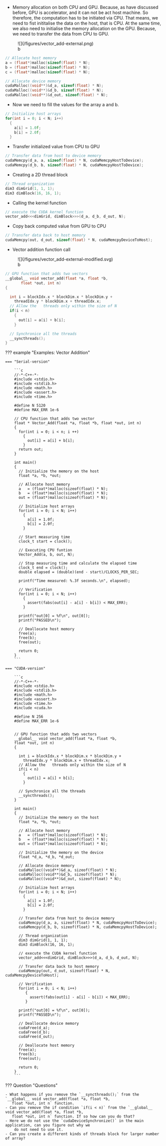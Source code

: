 
 - Memory allocation on both CPU and GPU. Because, as have discussed before,
   GPU is accelerator, and it can not be act host machine. So therefore, the computation
   has to be initiated via CPU. That means, we need to fist inititalise the data on the host,
   that is CPU. At the same time, we also need to initialise the memory allocation on the GPU.
   Because, we need to transfer the data from CPU to GPU.


<figure markdown>
![](/figures/vector_add-external.png) 
<figcaption>b</figcaption>
</figure>

  ```c
  // Allocate host memory
  a = (float*)malloc(sizeof(float) * N);
  b = (float*)malloc(sizeof(float) * N);
  c = (float*)malloc(sizeof(float) * N);

  // Allocate device memory
  cudaMalloc((void**)&d_a, sizeof(float) * N);
  cudaMalloc((void**)&d_b, sizeof(float) * N);
  cudaMalloc((void**)&d_out, sizeof(float) * N);
  ```

 - Now we need to fill the values for the
    array a and b. 

```c
// Initialize host arrays
for(int i = 0; i < N; i++)
  {
    a[i] = 1.0f;
    b[i] = 2.0f;
  }
```

 - Transfer initialized value from CPU to GPU

```c
// Transfer data from host to device memory
cudaMemcpy(d_a, a, sizeof(float) * N, cudaMemcpyHostToDevice);
cudaMemcpy(d_b, b, sizeof(float) * N, cudaMemcpyHostToDevice);
```

 - Creating a 2D thread block
 
```c
// Thread organization 
dim3 dimGrid(1, 1, 1);    
dim3 dimBlock(16, 16, 1); 
```

 - Calling the kernel function

```c
// execute the CUDA kernel function 
vector_add<<<dimGrid, dimBlock>>>(d_a, d_b, d_out, N);
```

 - Copy back computed value from GPU to CPU

```c
// Transfer data back to host memory
cudaMemcpy(out, d_out, sizeof(float) * N, cudaMemcpyDeviceToHost);
```

 - Vector addition function call

<figure markdown>
![](/figures/vector_add-external-modified.svg) 
<figcaption>b</figcaption>
</figure>

```c
// GPU function that adds two vectors 
__global__ void vector_add(float *a, float *b, 
       float *out, int n) 
{

  int i = blockIdx.x * blockDim.x * blockDim.y + 
    threadIdx.y * blockDim.x + threadIdx.x;   
  // Allow the   threads only within the size of N
  if(i < n)
    {
      out[i] = a[i] + b[i];
    }

  // Synchronice all the threads 
  __syncthreads();
}
```

??? example "Examples: Vector Addition"


    === "Serial-version"
    
        ```c  
        //-*-C++-*-
        #include <stdio.h>
        #include <stdlib.h>
        #include <math.h>
        #include <assert.h>
        #include <time.h>
        
        #define N 5120
        #define MAX_ERR 1e-6

        // CPU function that adds two vector 
        float * Vector_Add(float *a, float *b, float *out, int n) 
        {
          for(int i = 0; i < n; i ++)
            {
              out[i] = a[i] + b[i];
            }
          return out;
        }

        int main()
        {
          // Initialize the memory on the host
          float *a, *b, *out;       
  
          // Allocate host memory
          a   = (float*)malloc(sizeof(float) * N);
          b   = (float*)malloc(sizeof(float) * N);
          out = (float*)malloc(sizeof(float) * N);
  
          // Initialize host arrays
          for(int i = 0; i < N; i++)
            {
              a[i] = 1.0f;
              b[i] = 2.0f;
            }
    
          // Start measuring time
          clock_t start = clock();

          // Executing CPU funtion 
          Vector_Add(a, b, out, N);

          // Stop measuring time and calculate the elapsed time
          clock_t end = clock();
          double elapsed = (double)(end - start)/CLOCKS_PER_SEC;
        
          printf("Time measured: %.3f seconds.\n", elapsed);
  
          // Verification
          for(int i = 0; i < N; i++)
            {
              assert(fabs(out[i] - a[i] - b[i]) < MAX_ERR);
            }

          printf("out[0] = %f\n", out[0]);
          printf("PASSED\n");
    
          // Deallocate host memory
          free(a); 
          free(b); 
          free(out);
   
          return 0;
        }
        ```

    === "CUDA-version"
    
        ```c  
        //-*-C++-*-
        #include <stdio.h>
        #include <stdlib.h>
        #include <math.h>
        #include <assert.h>
        #include <time.h>
        #include <cuda.h>

        #define N 256
        #define MAX_ERR 1e-6


        // GPU function that adds two vectors 
        __global__ void vector_add(float *a, float *b, 
        float *out, int n) 
        {
        
          int i = blockIdx.x * blockDim.x * blockDim.y + 
            threadIdx.y * blockDim.x + threadIdx.x;   
          // Allow the   threads only within the size of N
          if(i < n)
            {
              out[i] = a[i] + b[i];
            }

          // Synchronice all the threads 
          __syncthreads();
        }

        int main()
        {
          // Initialize the memory on the host
          float *a, *b, *out;

          // Allocate host memory
          a   = (float*)malloc(sizeof(float) * N);
          b   = (float*)malloc(sizeof(float) * N);
          out = (float*)malloc(sizeof(float) * N);
           
          // Initialize the memory on the device
          float *d_a, *d_b, *d_out;

          // Allocate device memory
          cudaMalloc((void**)&d_a, sizeof(float) * N);
          cudaMalloc((void**)&d_b, sizeof(float) * N);
          cudaMalloc((void**)&d_out, sizeof(float) * N); 
  
          // Initialize host arrays
          for(int i = 0; i < N; i++)
            {
              a[i] = 1.0f;
              b[i] = 2.0f;
            }

          // Transfer data from host to device memory
          cudaMemcpy(d_a, a, sizeof(float) * N, cudaMemcpyHostToDevice);
          cudaMemcpy(d_b, b, sizeof(float) * N, cudaMemcpyHostToDevice);
    
          // Thread organization 
          dim3 dimGrid(1, 1, 1);    
          dim3 dimBlock(16, 16, 1); 

          // execute the CUDA kernel function 
          vector_add<<<dimGrid, dimBlock>>>(d_a, d_b, d_out, N);

          // Transfer data back to host memory
          cudaMemcpy(out, d_out, sizeof(float) * N, cudaMemcpyDeviceToHost);
      
          // Verification
          for(int i = 0; i < N; i++)
             {
               assert(fabs(out[i] - a[i] - b[i]) < MAX_ERR);
             }

          printf("out[0] = %f\n", out[0]);
          printf("PASSED\n");
    
          // Deallocate device memory
          cudaFree(d_a);
          cudaFree(d_b);
          cudaFree(d_out);

          // Deallocate host memory
          free(a); 
          free(b); 
          free(out);

          return 0;
        }
        ```


??? Question "Questions"

    - What happens if you remove the `__syncthreads();` from the `__global__ void vector_add(float *a, float *b, 
       float *out, int n` function.
    - Can you remove the if condition `if(i < n)` from the `__global__ void vector_add(float *a, float *b,
       float *out, int n` function. If so how can you do that?
    - Here we do not use the `cudaDeviceSynchronize()` in the main application, can you figure out why we
        do not need to use it. 
    - Can you create a different kinds of threads block for larger number of array?
